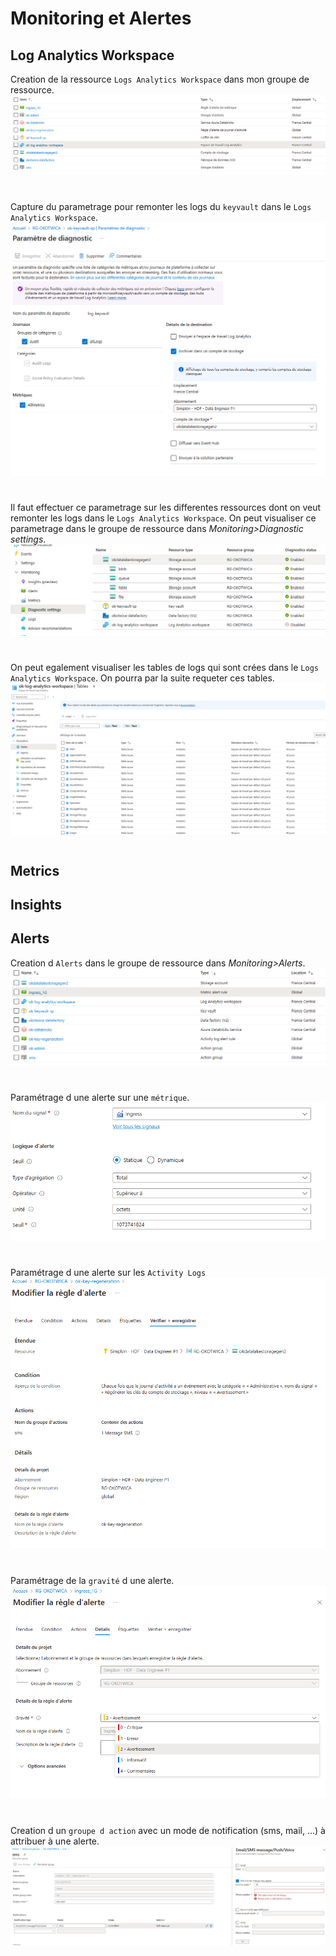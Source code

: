 # **Monitoring et Alertes**


## **Log Analytics Workspace**


Creation de la ressource `Logs Analytics Workspace` dans mon groupe de ressource.
![log analytics workspace](01_log_analytics_workspace/ressource_log_analytics_w.png)
# 

Capture du parametrage pour remonter les logs du `keyvault` dans le `Logs Analytics Workspace`.
![param log keyvault](01_log_analytics_workspace/param_log_keyvault.png)
# 

Il faut effectuer ce parametrage sur les differentes ressources dont on veut remonter les logs dans le `Logs Analytics Workspace`. On peut visualiser ce parametrage  dans le groupe de ressource dans *Monitoring>Diagnostic settings*.
![diagnostic settings](01_log_analytics_workspace/diagnostic_setting.png)
# 

On peut egalement visualiser les tables de logs qui sont crées dans le `Logs Analytics Workspace`. On pourra par la suite requeter ces tables.
![log table](01_log_analytics_workspace/log_table.png)
# 


## **Metrics**


## **Insights**


## **Alerts**


Creation d `Alerts` dans le groupe de ressource dans *Monitoring>Alerts*.
![description](04_alerts/ressource_alerte.png)
# 

Paramétrage d une alerte sur une `métrique`. 
![description](04_alerts/ingress_1G.png)
# 

Paramétrage d une alerte sur les `Activity Logs`
![description](04_alerts/key_regen.png)
# 

Paramétrage de la `gravité` d une alerte.
![config gravite](04_alerts/ex_config_gravite.png)
# 

Creation d un `groupe d action` avec un mode de notification (sms, mail, ...) à attribuer à une alerte.
![description](04_alerts/action_group.png)